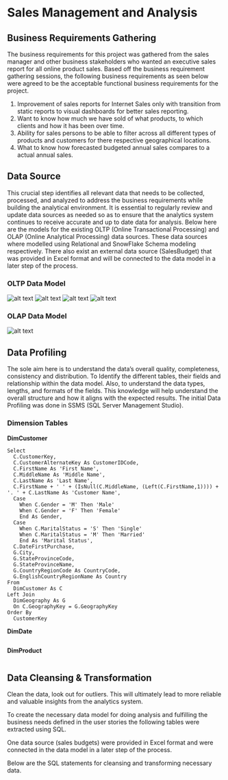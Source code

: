 # Sales Management and Analysis

## Business Requirements Gathering
The business requirements for this project was gathered from the sales manager and other business stakeholders who wanted an executive sales report for all online product sales. Based off the business requirement gathering sessions, the following business requirements as seen below were agreed to be the acceptable functional business requirements for the project.
1. Improvement of sales reports for Internet Sales only with transition from static reports to visual dashboards for better sales reporting.
2. Want to know how much we have sold of what products, to which clients and how it has been over time.
3. Ability for sales persons to be able to filter across all different types of products and customers for there respective geographical locations.
4. What to know how forecasted budgeted annual sales compares to a actual annual sales.

## Data Source
This crucial step identifies all relevant data that needs to be collected, processed, and analyzed to address the business requirements while building the analytical environment. It is essential to regularly review and update data sources as needed so as to ensure that the analytics system continues to receive accurate and up to date data for analysis.
Below here are the models for the existing OLTP (Online Transactional Processing) and OLAP (Online Analytical Processing) data sources. These data sources where modelled using Relational and SnowFlake Schema modeling respectively. There also exist an external data source (SalesBudget) that was provided in Excel format and will be connected to the data model in a later step of the process.
### OLTP Data Model
![alt text](https://github.com/KLemboye/SALES-ANALYSIS-PROJECT/blob/02e9d240e460d03a4fd9bd53e613a7c5f0c7651a/OLTP%20DataSource1.JPG "OLTTP Relational Model")
![alt text](https://github.com/KLemboye/SALES-ANALYSIS-PROJECT/blob/02e9d240e460d03a4fd9bd53e613a7c5f0c7651a/OLTP%20DataSource2.JPG "OLTTP Relational Model")
![alt text](https://github.com/KLemboye/SALES-ANALYSIS-PROJECT/blob/02e9d240e460d03a4fd9bd53e613a7c5f0c7651a/OLTP%20DataSource3.JPG "OLTTP Relational Model")
![alt text](https://github.com/KLemboye/SALES-ANALYSIS-PROJECT/blob/02e9d240e460d03a4fd9bd53e613a7c5f0c7651a/OLTP%20DataSource4.JPG "OLTTP Relational Model")
### OLAP Data Model
![alt text](https://github.com/KLemboye/SALES-ANALYSIS-PROJECT/blob/493ac4dbdba5d1db68aab577ae373e2b0639eb9e/OLAP%20DataSource.JPG "OLAP Snowflake Schema")

## Data Profiling
The sole aim here is to understand the data’s overall quality, completeness, consistency and distribution. To Identify the different tables, their fields and relationship within the data model. Also, to understand the data types, lengths, and formats of the fields. This knowledge will help understand the overall structure and how it aligns with the expected results. The initial Data Profiling was done in SSMS (SQL Server Management Studio).

### Dimension Tables
**DimCustomer**
```
Select 
  C.CustomerKey,
  C.CustomerAlternateKey As CustomerIDCode,
  C.FirstName As 'First Name',
  C.MiddleName As 'Middle Name',
  C.LastName As 'Last Name',
  C.FirstName + ' ' + (IsNull(C.MiddleName, (Left(C.FirstName,1)))) + '. ' + C.LastName As 'Customer Name', 
  Case
	When C.Gender = 'M' Then 'Male'
	When C.Gender = 'F' Then 'Female'
	End As Gender,
  Case
	When C.MaritalStatus = 'S' Then 'Single'
	When C.MaritalStatus = 'M' Then 'Married'
	End As 'Marital Status',
  C.DateFirstPurchase, 
  G.City, 
  G.StateProvinceCode,
  G.StateProvinceName,
  G.CountryRegionCode As CountryCode,
  G.EnglishCountryRegionName As Country
From 
  DimCustomer As C 
Left Join
  DimGeography As G
  On C.GeographyKey = G.GeographyKey 
Order By 
  CustomerKey
  ```

**DimDate**
```

```

**DimProduct**
```

```

## Data Cleansing & Transformation

Clean the data, look out for outliers. This will ultimately lead to more reliable and valuable insights from the analytics system.


To create the necessary data model for doing analysis and fulfilling the business needs defined in the user stories the following tables were extracted using SQL.

One data source (sales budgets) were provided in Excel format and were connected in the data model in a later step of the process.

Below are the SQL statements for cleansing and transforming necessary data.
